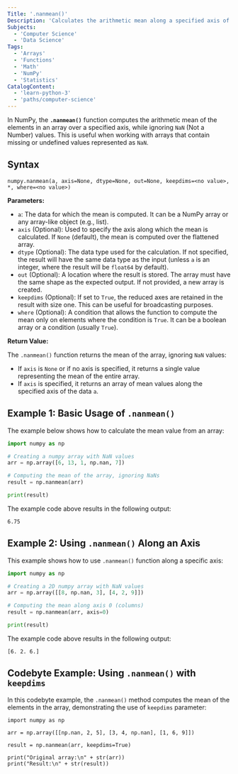 ```yaml
---
Title: '.nanmean()'
Description: 'Calculates the arithmetic mean along a specified axis of an array ignoring NaNs.'
Subjects:
  - 'Computer Science'
  - 'Data Science'
Tags:
  - 'Arrays'
  - 'Functions'
  - 'Math'
  - 'NumPy'
  - 'Statistics'
CatalogContent:
  - 'learn-python-3'
  - 'paths/computer-science'
---
```


In NumPy, the **`.nanmean()`** function computes the arithmetic mean of the elements in an array over a specified axis, while ignoring `NaN` (Not a Number) values. This is useful when working with arrays that contain missing or undefined values represented as `NaN`.

## Syntax

```pseudo
numpy.nanmean(a, axis=None, dtype=None, out=None, keepdims=<no value>, *, where=<no value>)
```

**Parameters:**

- `a`: The data for which the mean is computed. It can be a NumPy array or any array-like object (e.g., list).
- `axis` (Optional): Used to specify the axis along which the mean is calculated. If `None` (default), the mean is computed over the flattened array.
- `dtype` (Optional): The data type used for the calculation. If not specified, the result will have the same data type as the input (unless `a` is an integer, where the result will be `float64` by default).
- `out` (Optional): A location where the result is stored. The array must have the same shape as the expected output. If not provided, a new array is created.
- `keepdims` (Optional): If set to `True`, the reduced axes are retained in the result with size one. This can be useful for broadcasting purposes.
- `where` (Optional): A condition that allows the function to compute the mean only on elements where the condition is `True`. It can be a boolean array or a condition (usually `True`).

**Return Value:**

The `.nanmean()` function returns the mean of the array, ignoring `NaN` values:

- If `axis` is `None` or if no axis is specified, it returns a single value representing the mean of the entire array.
- If `axis` is specified, it returns an array of mean values along the specified axis of the data `a`.

## Example 1: Basic Usage of `.nanmean()`

The example below shows how to calculate the mean value from an array:

```py
import numpy as np

# Creating a numpy array with NaN values
arr = np.array([6, 13, 1, np.nan, 7])

# Computing the mean of the array, ignoring NaNs
result = np.nanmean(arr)

print(result)
```

The example code above results in the following output:

```shell
6.75
```

## Example 2: Using `.nanmean()` Along an Axis

This example shows how to use `.nanmean()` function along a specific axis:

```py
import numpy as np

# Creating a 2D numpy array with NaN values
arr = np.array([[8, np.nan, 3], [4, 2, 9]])

# Computing the mean along axis 0 (columns)
result = np.nanmean(arr, axis=0)

print(result)
```

The example code above results in the following output:

```shell
[6. 2. 6.]
```

## Codebyte Example: Using `.nanmean()` with `keepdims`

In this codebyte example, the `.nanmean()` method computes the mean of the elements in the array, demonstrating the use of `keepdims` parameter:

```codebyte/python
import numpy as np

arr = np.array([[np.nan, 2, 5], [3, 4, np.nan], [1, 6, 9]])

result = np.nanmean(arr, keepdims=True)

print("Original array:\n" + str(arr))
print("Result:\n" + str(result))
```
